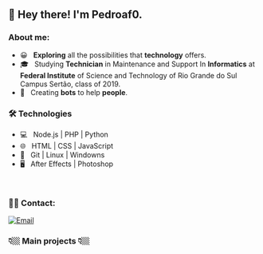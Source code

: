 <h2>👋 Hey there! I'm Pedroaf0.</h2>

<h3> About me: </h3>

- 😀 &nbsp; **Exploring** all the possibilities that **technology** offers.
- 🎓 &nbsp; Studying **Technician** in Maintenance and Support In **Informatics** at **Federal Institute** of Science and Technology of Rio Grande do Sul Campus Sertão, class of 2019.
- 🤖 &nbsp; Creating **bots** to help **people**.

<h3>🛠 Technologies </h3>

- 💻 &nbsp; Node.js | PHP | Python
- 🌐 &nbsp; HTML | CSS | JavaScript 
- 🔧 &nbsp; Git | Linux | Windowns 
- 🖥 &nbsp; After Effects | Photoshop 

<br/>


<h3> 🤝🏻 Contact: </h3>

<p align="center">

<a href="https://t.me/pedroaf0"><img alt="Email" src="https://img.shields.io/badge/t.me/-pedroaf0-blue?logo=telegram"></a>
</p>

<p align="center">
<h3> 👇🏼 Main projects 👇🏼 </h3>
</p>
